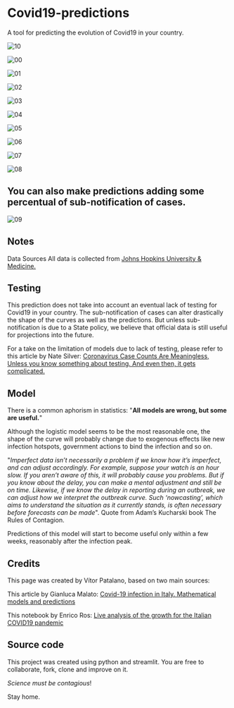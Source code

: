 # Covid19-predictions
A tool for predicting the evolution of Covid19 in your country.

![10](https://user-images.githubusercontent.com/6799245/78916853-77982780-7a64-11ea-9d7e-ebd73eec0ec4.png)

![00](https://user-images.githubusercontent.com/6799245/78595007-a2456e80-781f-11ea-9020-001640516b44.png)

![01](https://user-images.githubusercontent.com/6799245/78595118-d15be000-781f-11ea-92bb-5a36a4b2753a.png)

![02](https://user-images.githubusercontent.com/6799245/78592866-1d0c8a80-781c-11ea-8c57-cff83d2838d5.png)

![03](https://user-images.githubusercontent.com/6799245/78592869-1da52100-781c-11ea-89de-ad86f5738a07.png)

![04](https://user-images.githubusercontent.com/6799245/78592872-1e3db780-781c-11ea-8b11-e01a79acb2aa.png)

![05](https://user-images.githubusercontent.com/6799245/78592874-1ed64e00-781c-11ea-87e5-8a203f67dde4.png)

![06](https://user-images.githubusercontent.com/6799245/78592880-1f6ee480-781c-11ea-8377-47394e66d6cc.png)

![07](https://user-images.githubusercontent.com/6799245/78592882-1f6ee480-781c-11ea-84c4-724de6e76b43.png)

![08](https://user-images.githubusercontent.com/6799245/78592883-20077b00-781c-11ea-8c7f-8053783387d2.png)

## **You can also make predictions adding some percentual of sub-notification of cases.**

![09](https://user-images.githubusercontent.com/6799245/78738782-1455aa80-7929-11ea-9f37-120c947e4ccb.png)

## Notes
Data Sources
All data is collected from [Johns Hopkins University & Medicine.](https://coronavirus.jhu.edu/map.html)

## Testing
This prediction does not take into account an eventual lack of testing for Covid19 in your country. The sub-notification of cases can alter drastically the shape of the curves as well as the predictions. But unless sub-notification is due to a State policy, we believe that official data is still useful for projections into the future.

For a take on the limitation of models due to lack of testing, please refer to this article by Nate Silver: 
[Coronavirus Case Counts Are Meaningless, Unless you know something about testing. And even then, it gets complicated.](https://fivethirtyeight.com/features/coronavirus-case-counts-are-meaningless/amp/?__twitter_impression=true)

## Model
There is a common aphorism in statistics: "**All models are wrong, but some are useful.**"

Although the logistic model seems to be the most reasonable one, the shape of the curve will probably change due to exogenous effects like new infection hotspots, government actions to bind the infection and so on.

"_Imperfect data isn’t necessarily a problem if we know how it’s imperfect, and can adjust accordingly. For example, suppose your watch is an hour slow. If you aren’t aware of this, it will probably cause you problems. But if you know about the delay, you can make a mental adjustment and still be on time. Likewise, if we know the delay in reporting during an outbreak, we can adjust how we interpret the outbreak curve. Such ‘nowcasting’, which aims to understand the situation as it currently stands, is often necessary before forecasts can be made_". Quote from Adam’s Kucharski book The Rules of Contagion.

Predictions of this model will start to become useful only within a few weeks, reasonably after the infection peak.

## Credits
This page was created by Vítor Patalano, based on two main sources:

This article by Gianluca Malato: [Covid-19 infection in Italy. Mathematical models and predictions](https://towardsdatascience.com/covid-19-infection-in-italy-mathematical-models-and-predictions-7784b4d7dd8d)

This notebook by Enrico Ros: [Live analysis of the growth for the Italian COVID19 pandemic](https://colab.research.google.com/drive/16CzLtNCnYq8x3gEBOgg2pMmDQngSD2vG#scrollTo=zJMZaWqJFNJz)

## Source code
This project was created using python and streamlit. You are free to collaborate, fork, clone and improve on it. 

_Science must be contagious_!

Stay home.